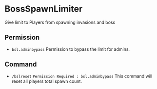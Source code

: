 # BossSpawnLimiter
Give limit to Players from spawning invasions and boss

## Permission
- `bsl.adminbypass` Permission to bypass the limit for admins.

## Command
- `/bslreset` `Permission Required : bsl.adminbypass`  This command will reset all players total spawn count.
